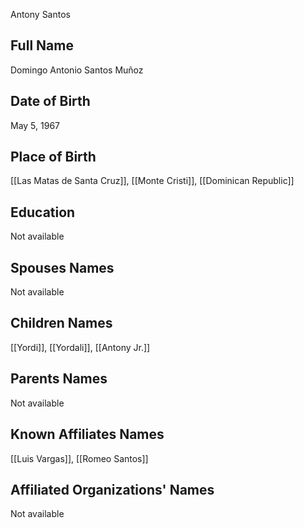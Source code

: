 Antony Santos

## Full Name
Domingo Antonio Santos Muñoz

## Date of Birth
May 5, 1967

## Place of Birth
[[Las Matas de Santa Cruz]], [[Monte Cristi]], [[Dominican Republic]]

## Education
Not available

## Spouses Names
Not available

## Children Names
[[Yordi]], [[Yordali]], [[Antony Jr.]]

## Parents Names
Not available

## Known Affiliates Names
[[Luis Vargas]], [[Romeo Santos]]

## Affiliated Organizations' Names
Not available
